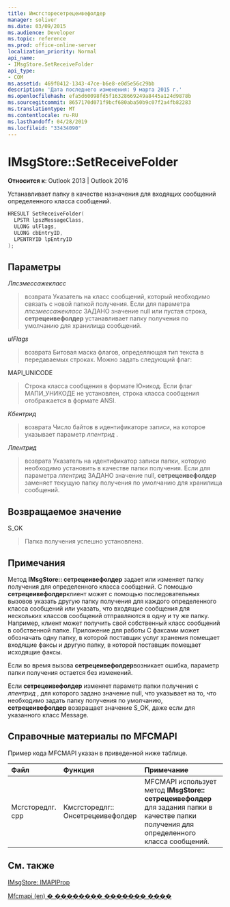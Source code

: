 ```yaml
---
title: Имсгсторесетрецеивефолдер
manager: soliver
ms.date: 03/09/2015
ms.audience: Developer
ms.topic: reference
ms.prod: office-online-server
localization_priority: Normal
api_name:
- IMsgStore.SetReceiveFolder
api_type:
- COM
ms.assetid: 469f0412-1343-47ce-b6e8-e0d5e56c29bb
description: 'Дата последнего изменения: 9 марта 2015 г.'
ms.openlocfilehash: efa5d60098fd5f16328669249a8445a124d9878b
ms.sourcegitcommit: 8657170d071f9bcf680aba50b9c07f2a4fb82283
ms.translationtype: MT
ms.contentlocale: ru-RU
ms.lasthandoff: 04/28/2019
ms.locfileid: "33434090"
---
```

# <a name="imsgstoresetreceivefolder"></a>IMsgStore::SetReceiveFolder

  
  
**Относится к**: Outlook 2013 | Outlook 2016 
  
Устанавливает папку в качестве назначения для входящих сообщений определенного класса сообщений.
  
```cpp
HRESULT SetReceiveFolder(
  LPSTR lpszMessageClass,
  ULONG ulFlags,
  ULONG cbEntryID,
  LPENTRYID lpEntryID
);
```

## <a name="parameters"></a>Параметры

 _Лпсзмессажекласс_
  
> возврата Указатель на класс сообщений, который необходимо связать с новой папкой получения. Если для параметра _лпсзмессажекласс_ ЗАДАНО значение null или пустая строка, **сетрецеивефолдер** устанавливает папку получения по умолчанию для хранилища сообщений. 
    
 _ulFlags_
  
> возврата Битовая маска флагов, определяющая тип текста в передаваемых строках. Можно задать следующий флаг:
    
MAPI_UNICODE 
  
> Строка класса сообщения в формате Юникод. Если флаг МАПИ_УНИКОДЕ не установлен, строка класса сообщения отображается в формате ANSI.
    
 _Кбентрид_
  
> возврата Число байтов в идентификаторе записи, на которое указывает параметр _лпентрид_ . 
    
 _Лпентрид_
  
> возврата Указатель на идентификатор записи папки, которую необходимо установить в качестве папки получения. Если для параметра _лпентрид_ ЗАДАНО значение null, **сетрецеивефолдер** заменяет текущую папку получения по умолчанию для хранилища сообщений. 
    
## <a name="return-value"></a>Возвращаемое значение

S_OK 
  
> Папка получения успешно установлена.
    
## <a name="remarks"></a>Примечания

Метод **IMsgStore:: сетрецеивефолдер** задает или изменяет папку получения для определенного класса сообщений. С помощью **сетрецеивефолдер**клиент может с помощью последовательных вызовов указать другую папку получения для каждого определенного класса сообщений или указать, что входящие сообщения для нескольких классов сообщений отправляются в одну и ту же папку. Например, клиент может получить свой собственный класс сообщений в собственной папке. Приложение для работы С факсами может обозначать одну папку, в которой поставщик услуг хранения помещает входящие факсы и другую папку, в которой поставщик помещает исходящие факсы.
  
Если во время вызова **сетрецеивефолдер**возникает ошибка, параметр папки получения остается без изменений. 
  
Если **сетрецеивефолдер** изменяет параметр папки получения с _лпентрид_ , для которого задано значение null, что указывает на то, что необходимо задать папку получения по умолчанию, **сетрецеивефолдер** возвращает значение S_OK, даже если для указанного класс Message. 
  
## <a name="mfcmapi-reference"></a>Справочные материалы по MFCMAPI

Пример кода MFCMAPI указан в приведенной ниже таблице.
  
|**Файл**|**Функция**|**Примечание**|
|:-----|:-----|:-----|
|Мсгсторедлг. cpp  <br/> |Кмсгсторедлг:: Онсетрецеивефолдер  <br/> |MFCMAPI использует метод **IMsgStore:: сетрецеивефолдер** для задания папки в качестве папки получения для определенного класса сообщений.  <br/> |
   
## <a name="see-also"></a>См. также



[IMsgStore: IMAPIProp](imsgstoreimapiprop.md)


[Mfcmapi (en) � �������� ������� ����](mfcmapi-as-a-code-sample.md)

